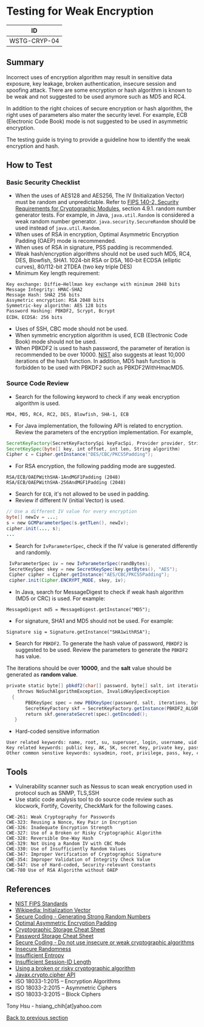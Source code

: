 # Testing for Weak Encryption

|ID          |
|------------|
|WSTG-CRYP-04|

## Summary

Incorrect uses of encryption algorithm may result in sensitive data exposure, key leakage, broken authentication, insecure session and spoofing attack. There are some encryption or hash algorithm is known to be weak and not suggested to be used anymore such as MD5 and RC4.

In addition to the right choices of secure encryption or hash algorithm, the right uses of parameters also mater the security level. For example, ECB (Electronic Code Book) mode is not suggested to be used in asymmetric encryption.

The testing guide is trying to provide a guideline how to identify the weak encryption and hash.

## How to Test

### Basic Security Checklist

- When the uses of AES128 and AES256, The IV (Initialization Vector) must be random and unpredictable. Refer to [FIPS 140-2, Security Requirements for Cryptographic Modules](https://csrc.nist.gov/publications/detail/fips/140/2/final), section 4.9.1. random number generator tests. For example, in Java, `java.util.Random` is considered a weak random number generator. `java.security.SecureRandom` should be used instead of `java.util.Random`.
- When uses of RSA in encryption, Optimal Asymmetric Encryption Padding (OAEP) mode is recommended.
- When uses of RSA in signature, PSS padding is recommended.
- Weak hash/encryption algorithms should not be used such MD5, RC4, DES, Blowfish, SHA1. 1024-bit RSA or DSA, 160-bit ECDSA (elliptic curves), 80/112-bit 2TDEA (two key triple DES)
- Minimum Key length requirement:

```text
Key exchange: Diffie–Hellman key exchange with minimum 2048 bits
Message Integrity: HMAC-SHA2
Message Hash: SHA2 256 bits
Assymetric encryption: RSA 2048 bits
Symmetric-key algorithm: AES 128 bits
Password Hashing: PBKDF2, Scrypt, Bcrypt
ECDH、ECDSA: 256 bits
```

- Uses of SSH, CBC mode should not be used.
- When symmetric encryption algorithm is used, ECB (Electronic Code Book) mode should not be used.
- When PBKDF2 is used to hash password, the parameter of iteration is recommended to be over 10000. [NIST](https://pages.nist.gov/800-63-3/sp800-63b.html#sec5) also suggests at least 10,000 iterations of the hash function. In addition, MD5 hash function is forbidden to be used with PBKDF2 such as PBKDF2WithHmacMD5.

### Source Code Review

- Search for the following keyword to check if any weak encryption algorithm is used.

`MD4, MD5, RC4, RC2, DES, Blowfish, SHA-1, ECB`

- For Java implementation, the following API is related to encryption. Review the parameters of the encryption implementation. For example,

```java
SecretKeyFactory(SecretKeyFactorySpi keyFacSpi, Provider provider, String algorithm)
SecretKeySpec(byte[] key, int offset, int len, String algorithm)
Cipher c = Cipher.getInstance("DES/CBC/PKCS5Padding");
```

- For RSA encryption, the following padding mode are suggested.

```text
RSA/ECB/OAEPWithSHA-1AndMGF1Padding (2048)
RSA/ECB/OAEPWithSHA-256AndMGF1Padding (2048)
```

- Search for `ECB`, it's not allowed to be used in padding.
- Review if different IV (initial Vector) is used.

```java
// Use a different IV value for every encryption
byte[] newIv = ...;
s = new GCMParameterSpec(s.getTLen(), newIv);
cipher.init(..., s);
...
```

- Search for `IvParameterSpec`, check if the IV value is generated differently and randomly.

```java
 IvParameterSpec iv = new IvParameterSpec(randBytes);
 SecretKeySpec skey = new SecretKeySpec(key.getBytes(), "AES");
 Cipher cipher = Cipher.getInstance("AES/CBC/PKCS5Padding");
 cipher.init(Cipher.ENCRYPT_MODE, skey, iv);
```

- In Java, search for MessageDigest to check if weak hash algorithm (MD5 or CRC) is used. For example:

`MessageDigest md5 = MessageDigest.getInstance("MD5");`

- For signature, SHA1 and MD5 should not be used. For example:

`Signature sig = Signature.getInstance("SHA1withRSA");`

- Search for `PBKDF2`. To generate the hash value of password, `PBKDF2` is suggested to be used. Review the parameters to generate the `PBKDF2` has value.

The iterations should be over **10000**, and the **salt** value should be generated as **random value**.

```java
private static byte[] pbkdf2(char[] password, byte[] salt, int iterations, int bytes)
    throws NoSuchAlgorithmException, InvalidKeySpecException
  {
       PBEKeySpec spec = new PBEKeySpec(password, salt, iterations, bytes * 8);
       SecretKeyFactory skf = SecretKeyFactory.getInstance(PBKDF2_ALGORITHM);
       return skf.generateSecret(spec).getEncoded();
   }
```

- Hard-coded sensitive information

```text
User related keywords: name, root, su, superuser, login, username, uid
Key related keywords: public key, AK, SK, secret Key, private key, passwd, password, pwd, share key, cryto, base64
Other common senstive keywords: sysadmin, root, privilege, pass, key, code, master, admin, uname, session, joken, Oauth, privatekey
```

## Tools

- Vulnerability scanner such as Nessus to scan weak encryption used in protocol such as SNMP, TLS,SSH
- Use static code analysis tool to do source code review such as klocwork, Fortify, Coverity, CheckMark for the following cases.

```text
CWE-261: Weak Cryptography for Passwords
CWE-323: Reusing a Nonce, Key Pair in Encryption
CWE-326: Inadequate Encryption Strength
CWE-327: Use of a Broken or Risky Cryptographic Algorithm
CWE-328: Reversible One-Way Hash
CWE-329: Not Using a Random IV with CBC Mode
CWE-330: Use of Insufficiently Random Values
CWE-347: Improper Verification of Cryptographic Signature
CWE-354: Improper Validation of Integrity Check Value
CWE-547: Use of Hard-coded, Security-relevant Constants
CWE-780 Use of RSA Algorithm without OAEP
```

## References

- [NIST FIPS Standards](https://csrc.nist.gov/publications/fips)
- [Wikipedia: Initialization Vector](https://en.wikipedia.org/wiki/Initialization_vector)
- [Secure Coding - Generating Strong Random Numbers](https://www.securecoding.cert.org/confluence/display/java/MSC02-J.+Generate+strong+random+numbers)
- [Optimal Asymmetric Encryption Padding](https://en.wikipedia.org/wiki/Optimal_asymmetric_encryption_padding)
- [Cryptographic Storage Cheat Sheet](https://cheatsheetseries.owasp.org/cheatsheets/Cryptographic_Storage_Cheat_Sheet.html)
- [Password Storage Cheat Sheet](https://cheatsheetseries.owasp.org/cheatsheets/Password_Storage_Cheat_Sheet.html)
- [Secure Coding - Do not use insecure or weak cryptographic algorithms](https://www.securecoding.cert.org/confluence/display/java/MSC61-J.+Do+not+use+insecure+or+weak+cryptographic+algorithms)
- [Insecure Randomness](https://owasp.org/www-community/vulnerabilities/Insecure_Randomness)
- [Insufficient Entropy](https://owasp.org/www-community/vulnerabilities/Insufficient_Entropy)
- [Insufficient Session-ID Length](https://owasp.org/www-community/vulnerabilities/Insufficient_Session-ID_Length)
- [Using a broken or risky cryptographic algorithm](https://owasp.org/www-community/vulnerabilities/Using_a_broken_or_risky_cryptographic_algorithm)
- [Javax.crypto.cipher API](https://docs.oracle.com/javase/8/docs/api/javax/crypto/Cipher.html)
- ISO 18033-1:2015 – Encryption Algorithms
- ISO 18033-2:2015 – Asymmetric Ciphers
- ISO 18033-3:2015 – Block Ciphers

Tony Hsu - hsiang\_chih\[at\]yahoo.com

[Back to previous section](./)